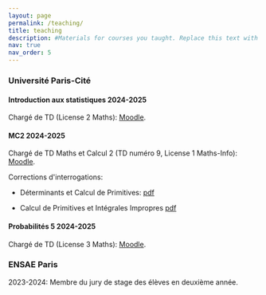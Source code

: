 ```yaml
---
layout: page
permalink: /teaching/
title: teaching
description: #Materials for courses you taught. Replace this text with your description.
nav: true
nav_order: 5
---
```


### Université Paris-Cité

#### Introduction aux statistiques 2024-2025 

Chargé de TD  (License 2 Maths): [Moodle](https://moodle.u-paris.fr/course/view.php?id=2377).

#### MC2 2024-2025

Chargé de TD Maths et Calcul 2  (TD numéro 9, License 1 Maths-Info): [Moodle](https://moodle.u-paris.fr/course/view.php?id=2354).

Corrections d'interrogations:

- Déterminants et Calcul de Primitives: [pdf](https://github.com/mariacherifa/mariacherifa.github.io/blob/master/assets/pdf/Interro2_MC2.pdf)

- Calcul de Primitives et Intégrales Impropres [pdf](https://github.com/mariacherifa/mariacherifa.github.io/blob/master/assets/pdf/Interro3_MC2.pdf)


#### Probabilités 5 2024-2025 

Chargé de TD  (License 3 Maths): [Moodle](https://moodle.u-paris.fr/course/view.php?id=2404).

### ENSAE Paris

2023-2024: Membre du jury de stage des élèves en deuxième année.
